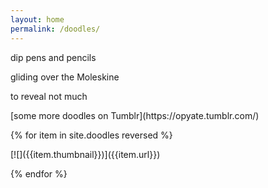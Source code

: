 ```yaml
---
layout: home
permalink: /doodles/
---
```

<div class="boxes">

<div class="box box2">

dip pens and pencils

gliding over the Moleskine

to reveal not much

</div>

<div class="box altbox" style="background: url('/assets/doodles/mad-murdoch.png') no-repeat center/cover;" markdown="1">
[some more doodles on Tumblr](https://opyate.tumblr.com/)
</div>


{% for item in site.doodles reversed %}

<div markdown="1">
[![]({{item.thumbnail}})]({{item.url}})
</div>

{% endfor %}

</div>
